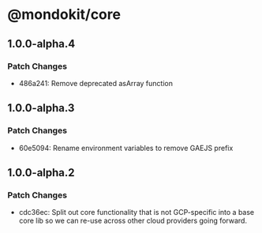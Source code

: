 # @mondokit/core

## 1.0.0-alpha.4

### Patch Changes

- 486a241: Remove deprecated asArray function

## 1.0.0-alpha.3

### Patch Changes

- 60e5094: Rename environment variables to remove GAEJS prefix

## 1.0.0-alpha.2

### Patch Changes

- cdc36ec: Split out core functionality that is not GCP-specific into a base core lib so we can re-use across other cloud providers going forward.
